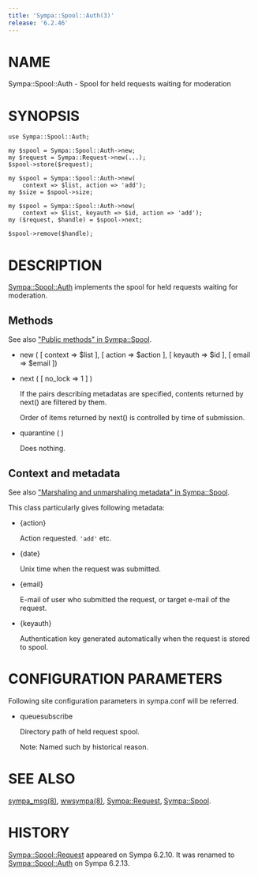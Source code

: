 ```yaml
---
title: 'Sympa::Spool::Auth(3)'
release: '6.2.46'
---
```


# NAME

Sympa::Spool::Auth - Spool for held requests waiting for moderation

# SYNOPSIS

    use Sympa::Spool::Auth;

    my $spool = Sympa::Spool::Auth->new;
    my $request = Sympa::Request->new(...);
    $spool->store($request);

    my $spool = Sympa::Spool::Auth->new(
        context => $list, action => 'add');
    my $size = $spool->size;

    my $spool = Sympa::Spool::Auth->new(
        context => $list, keyauth => $id, action => 'add');
    my ($request, $handle) = $spool->next;

    $spool->remove($handle);

# DESCRIPTION

[Sympa::Spool::Auth](./Sympa-Spool-Auth.3.md) implements the spool for held requests waiting
for moderation.

## Methods

See also ["Public methods" in Sympa::Spool](./Sympa-Spool.3.md#public-methods).

- new ( \[ context => $list \], \[ action => $action \],
\[ keyauth => $id \], \[ email => $email \])
- next ( \[ no\_lock => 1 \] )

    If the pairs describing metadatas are specified,
    contents returned by next() are filtered by them.

    Order of items returned by next() is controlled by time of submission.

- quarantine ( )

    Does nothing.

## Context and metadata

See also ["Marshaling and unmarshaling metadata" in Sympa::Spool](./Sympa-Spool.3.md#marshaling-and-unmarshaling-metadata).

This class particularly gives following metadata:

- {action}

    Action requested.
    `'add'` etc.

- {date}

    Unix time when the request was submitted.

- {email}

    E-mail of user who submitted the request, or target e-mail of the request.

- {keyauth}

    Authentication key generated automatically
    when the request is stored to spool.

# CONFIGURATION PARAMETERS

Following site configuration parameters in sympa.conf will be referred.

- queuesubscribe

    Directory path of held request spool.

    Note:
    Named such by historical reason.

# SEE ALSO

[sympa\_msg(8)](./sympa_msg.8.md), [wwsympa(8)](./wwsympa.8.md),
[Sympa::Request](./Sympa-Request.3.md), [Sympa::Spool](./Sympa-Spool.3.md).

# HISTORY

[Sympa::Spool::Request](./Sympa-Spool-Request.3.md) appeared on Sympa 6.2.10.
It was renamed to [Sympa::Spool::Auth](./Sympa-Spool-Auth.3.md) on Sympa 6.2.13.

